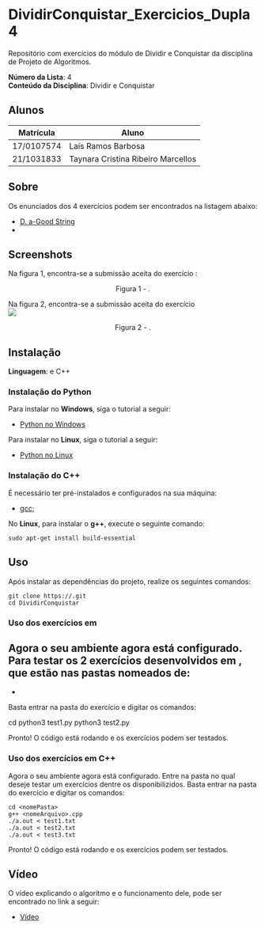 # DividirConquistar_Exercicios_Dupla4
Repositório  com exercícios do módulo de Dividir e Conquistar da disciplina de Projeto de Algoritmos.

**Número da Lista**: 4<br>
**Conteúdo da Disciplina**: Dividir e Conquistar<br>

## Alunos
| Matrícula | Aluno |
| -- | -- |
| 17/0107574  |  Laís Ramos Barbosa     |
|  21/1031833 | Taynara Cristina Ribeiro Marcellos  |

## Sobre 


Os enunciados dos 4 exercícios podem ser encontrados na listagem abaixo:

- [D. a-Good String](https://codeforces.com/problemset/problem/1385/D)
- []()
<!-- - []()
- []() -->

## Screenshots

Na figura 1, encontra-se a submissão aceita do exercício :
<img src="">
<p align="center">Figura 1 - .</p>

Na figura 2, encontra-se a submissão aceita do exercício <br>
<img src="assets/">
<p align="center">Figura 2 - .</p>

<!-- Na figura 3, encontra-se a submissão aceita do exercício
![Na figura 3, ](./assets/)
<p align="center">Figura 3 - .</p>

Na figura 4, :
![Na figura 4, ](./assets/)
<p align="center">Figura 4 - </p> -->

## Instalação 

**Linguagem**: e C++<br>

### Instalação do Python

Para instalar  no **Windows**, siga o tutorial a seguir:
- [Python no Windows](https://www.python.org/downloads/windows/)

Para instalar  no **Linux**, siga o tutorial a seguir:
- [Python no Linux](https://python.org.br/instalacao-linux/)

### Instalação do C++

É necessário ter pré-instalados e configurados na sua máquina:
- [gcc](https://gcc.gnu.org/);

No **Linux**, para instalar o **g++**, execute o seguinte comando:

    sudo apt-get install build-essential

## Uso 

Após instalar as dependências do projeto, realize os seguintes comandos: 

    git clone https://.git
    cd DividirConquistar

### Uso dos exercícios em 

Agora o seu ambiente agora está configurado. Para testar os 2 exercícios desenvolvidos em , que estão nas pastas nomeados de:
- 
- 

Basta entrar na pasta do exercício e digitar os comandos:

   cd <nomePasta>
    python3 test1.py
    python3 test2.py
    
    

Pronto! O código está rodando e os exercícios podem ser testados.

### Uso dos exercícios em C++

Agora o seu ambiente agora está configurado. Entre na pasta no qual deseje testar um exercícios dentre os disponibilizidos. Basta entrar na pasta do exercício e digitar os comandos:

    cd <nomePasta>
    g++ <nomeArquivo>.cpp
    ./a.out < test1.txt
    ./a.out < test2.txt
    ./a.out < test3.txt

Pronto! O código está rodando e os exercícios podem ser testados.

## Vídeo

O vídeo explicando o algoritmo e o funcionamento dele, pode ser encontrado no link a seguir:
- [Vídeo]()





